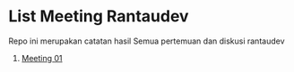 # List Meeting Rantaudev

Repo ini merupakan catatan hasil Semua pertemuan dan diskusi rantaudev 

1. [Meeting 01](meeting-01.md)
   
   
